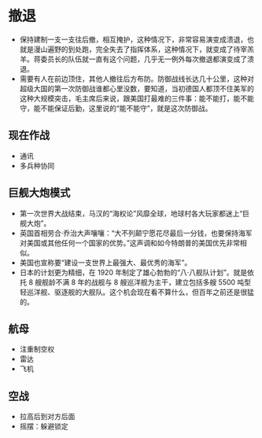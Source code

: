 # 撤退

* 保持建制一支一支往后撤，相互掩护，这种情况下，非常容易演变成溃退，也就是漫山遍野的到处跑，完全失去了指挥体系，这种情况下，就变成了待宰羔羊。蒋委员长的队伍就一直有这个问题，几乎无一例外每次撤退都演变成了溃退。
* 需要有人在前边顶住，其他人撤往后方布防。防御战线长达几十公里，这种对超级大国的第一次防御战谁都心里没数，要知道，当初德国人都顶不住美军的这种大规模突击，毛主席后来说，跟美国打最难的三件事：能不能打，能不能守，能不能保证后勤，这里说的“能不能守”，就是这次防御战。

## 现在作战

* 通讯
* 多兵种协同

## 巨舰大炮模式

* 第一次世界大战结束，马汉的“海权论”风靡全球，地球村各大玩家都迷上“巨舰大炮”。
* 英国首相劳合·乔治大声嚷嚷：“大不列颠宁愿花尽最后一分钱，也要保持海军对美国或其他任何一个国家的优势。”这声调和如今特朗普的美国优先非常相似。
* 美国也宣称要“建设一支世界上最强大、最优秀的海军”。
* 日本的计划更为精细，在 1920 年制定了雄心勃勃的“八·八舰队计划”。就是依托 8 艘舰龄不满 8 年的战舰与 8 艘巡洋舰为主干，建立包括多艘 5500 吨型轻巡洋舰、驱逐舰的大舰队。这个机会现在看不算什么，但百年之前还是很猛的。

## 航母

* 注重制空权
* 雷达
* 飞机

## 空战

* 拉高后到对方后面
* 摇摆：躲避锁定
